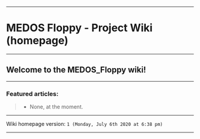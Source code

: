 
***

# MEDOS Floppy - Project Wiki (homepage)

***

## Welcome to the MEDOS_Floppy wiki!

***

### Featured articles:

> * None, at the moment.

***

Wiki homepage version: `1 (Monday, July 6th 2020 at 6:38 pm)`

***
